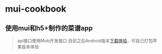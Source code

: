 # mui-cookbook
## 使用mui和h5+制作的菜谱app
> api接口使用Mob开发接口
> 目前之后Android版本[下载体验](https://www.pgyer.com/CQua)，可自己打包苹果版本体验
